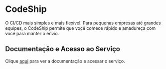 # CodeShip

O CI/CD mais simples e mais flexível. Para pequenas empresas até grandes equipes, o CodeShip permite que você comece rápido e amadureça com você para manter o envio.

## Documentação e Acesso ao Serviço

Clique [aqui](https://codeship.com) para ver a documentação e acessar o serviço.